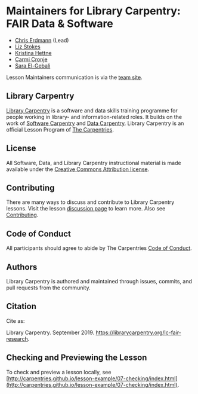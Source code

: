 # Maintainers for Library Carpentry: FAIR Data & Software

- [Chris Erdmann](https://github.com/libcce) (Lead) 
- [Liz Stokes](https://github.com/ragamouf)
- [Kristina Hettne](https://github.com/kmhettne)
- [Carmi Cronje](https://github.com/ccronje)
- [Sara El-Gebali](https://github.com/selgebali)

Lesson Maintainers communication is via the [team site](https://github.com/orgs/LibraryCarpentry/teams/lc-fair-maintainers).

## Library Carpentry

[Library Carpentry](https://librarycarpentry.org) is a software and data skills training programme for people working in library- and information-related roles. It builds on the work of [Software Carpentry](http://software-carpentry.org/) and [Data Carpentry](http://www.datacarpentry.org/). Library Carpentry is an official Lesson Program of [The Carpentries](https://carpentries.org/).

## License

All Software, Data, and Library Carpentry instructional material is made available under the [Creative Commons Attribution
license](https://github.com/LibraryCarpentry/lc-fair-research/blob/gh-pages/LICENSE.md).

## Contributing

There are many ways to discuss and contribute to Library Carpentry lessons. Visit the lesson [discussion page](https://librarycarpentry.org/lc-fair-research/discuss/index.html) to learn more. Also see [Contributing](https://github.com/LibraryCarpentry/lc-fair-research/blob/gh-pages/CONTRIBUTING.md).

## Code of Conduct

All participants should agree to abide by The Carpentries [Code of Conduct](https://docs.carpentries.org/topic_folders/policies/code-of-conduct.html).

## Authors

Library Carpentry is authored and maintained through issues, commits, and pull requests from the community.

## Citation

Cite as:

Library Carpentry. September 2019. https://librarycarpentry.org/lc-fair-research.

## Checking and Previewing the Lesson

To check and preview a lesson locally, see [http://carpentries.github.io/lesson-example/07-checking/index.html](http://carpentries.github.io/lesson-example/07-checking/index.html).

